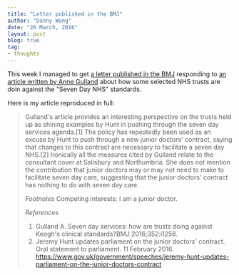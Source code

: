 ```yaml
---
title: "Letter published in the BMJ"
author: "Danny Wong"
date: "26 March, 2016"
layout: post
blog: true
tag:
- thoughts
---
```


This week I managed to get [a letter published in the BMJ](http://bmj.com/cgi/content/full/bmj.i1576?ijkey=Uo8zr2C2tn8DSHy&keytype=ref) responding to [an article written by Anne Gulland](http://www.bmj.com/content/352/bmj.i1258) about how some selected NHS trusts are doin against the "Seven Day NHS" standards.

Here is my article reproduced in full:

> Gulland's article provides an interesting perspective on the trusts held up as shining examples by Hunt in pushing through the seven day services agenda.[1] The policy has repeatedly been used as an excuse by Hunt to push through a new junior doctors' contract, saying that changes to this contract are necessary to facilitate a seven day NHS.[2] Ironically all the measures cited by Gulland relate to the consultant cover at Salisbury and Northumbria. She does not mention the contribution that junior doctors may or may not need to make to facilitate seven day care, suggesting that the junior doctors' contract has nothing to do with seven day care.
>
> *Footnotes*
> Competing interests: I am a junior doctor.
>
> *References*
> 1. Gulland A. Seven day services: how are trusts doing against Keogh's clinical standards?BMJ 2016;352:i1258.
> 2. Jeremy Hunt updates parliament on the junior doctors' contract. Oral statement to parliament. 11 February 2016. https://www.gov.uk/government/speeches/jeremy-hunt-updates-parliament-on-the-junior-doctors-contract
